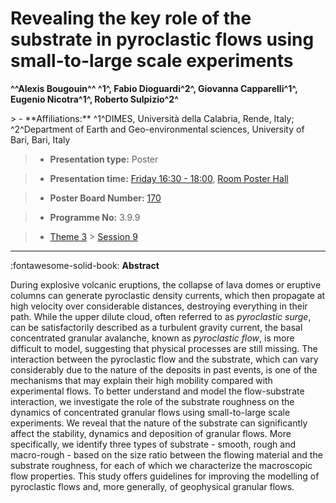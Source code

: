 # Revealing the key role of the substrate in pyroclastic flows using small-to-large scale experiments

**^^Alexis Bougouin^^ ^1^, Fabio Dioguardi^2^, Giovanna Capparelli^1^, Eugenio Nicotra^1^, Roberto Sulpizio^2^**

<!-- more -->> - **Affiliations:** ^1^DIMES, Università della Calabria, Rende, Italy; ^2^Department of Earth and Geo-environmental sciences, University of Bari, Bari, Italy

> - **Presentation type:** Poster

> - **Presentation time:** [Friday 16:30 - 18:00](../sessions_comparison.md#__tabbed_4_6), [Room Poster Hall](../maps_venue.md#__tabbed_1_1)

> - **Poster Board Number:** [170](../map_poster_boards.md#friday)

> - **Programme No:** 3.9.9

> - [Theme 3](../theme3.md) > [Session 9](../sessions/session-3-9.md)

--- 

:fontawesome-solid-book: **Abstract**

During explosive volcanic eruptions, the collapse of lava domes or eruptive columns can generate pyroclastic density currents, which then propagate at high velocity over considerable distances, destroying everything in their path. While the upper dilute cloud, often referred to as *pyroclastic surge*, can be satisfactorily described as a turbulent gravity current, the basal concentrated granular avalanche, known as *pyroclastic flow*, is more difficult to model, suggesting that physical processes are still missing. The interaction between the pyroclastic flow and the substrate, which can vary considerably due to the nature of the deposits in past events, is one of the mechanisms that may explain their high mobility compared with experimental flows. To better understand and model the flow-substrate interaction, we investigate the role of the substrate roughness on the dynamics of concentrated granular flows using small-to-large scale experiments. We reveal that the nature of the substrate can significantly affect the stability, dynamics and deposition of granular flows. More specifically, we identify three types of substrate - smooth, rough and macro-rough - based on the size ratio between the flowing material and the substrate roughness, for each of which we characterize the macroscopic flow properties. This study offers guidelines for improving the modelling of pyroclastic flows and, more generally, of geophysical granular flows.

